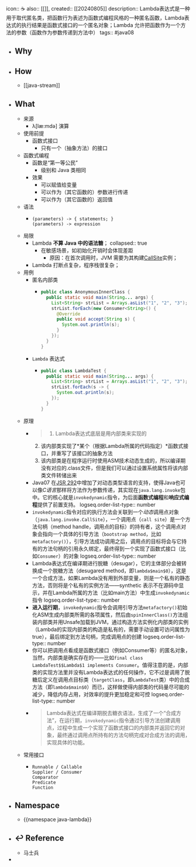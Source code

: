icon:: ☕
also:: [[]], 
created:: [[20240805]]
description:: Lambda表达式是一种用于取代匿名类，把函数行为表述为函数式编程风格的一种匿名函数，Lambda表达式的执行结果是函数式接口的一个匿名对象；Lambda 允许把函数作为一个方法的参数（函数作为参数传递到方法中）
tags:: #java08

- ## Why
- ## How
  - [[java-stream]]
- ## What
  - 来源
    - λ[læ:mdə] 演算
  - 使用前提
    - 函数式接口
      - 只有一个（抽象方法）的接口
  - 函数式编程
    - 函数是“第一等公民”
      - 级别和 Java 类相同
    - 效果
      - 可以赋值给变量
      - 可以作为（其它函数的）参数进行传递
      - 可以作为（其它函数的）返回值
  - 语法
    - ```
      (parameters) -> { statements; }
      (parameters) -> expression
      ```
  - 局限
    - Lambda **不算 Java 中的语法糖**；
      collapsed:: true
      - 在敏感场景，如初始化开销时会体现差距
        - 原因：在首次调用时，JVM 需要为其构建[CallSite](https://docs.oracle.com/javase/8/docs/api/java/lang/invoke/CallSite.html)实例；
    - Lambda 打断点复杂，程序栈很复杂；
  - 用例
    - 匿名内部类
      - ```java
        public class AnonymousInnerClass {
          public static void main(String... args) {
            List<String> strList = Arrays.asList("1", "2", "3");
            strList.forEach(new Consumer<String>() {
              @Override
              public void accept(String s) {
                System.out.println(s);
              }
            });
          }
        }
        ```
    - `Lambda` 表达式
      - ```java
        public class LambdaTest {
          public static void main(String... args) {
            List<String> strList = Arrays.asList("1", "2", "3");
            strList.forEach(s -> {
              System.out.println(s);
            });
          }
        }
        ```
  - 原理
    - > 1. Lambda表达式底层是用内部类来实现的
      2. 该内部类实现了*某个（根据Lambda所属的代码指定）*函数式接口，并重写了该接口的抽象方法
      3. 该内部类是在程序运行时使用ASM技术动态生成的，所以编译期没有对应的.class文件，但是我们可以通过设置系统属性将该内部类文件转储出来
    - Java07 在[JSR 292](https://jcp.org/en/jsr/detail?id=292)中增加了对动态类型语言的支持，使得Java也可以像*C语言*那样将方法作为参数传递，其实现在`java.lang.invoke`包中。它的核心就是`invokedynamic`指令，为后面**函数式编程**和**响应式编程**提供了前置支持。
      logseq.order-list-type:: number
    - `invokedynamic`指令对应的执行方法会关联到一个*动态*调用点对象（`java.lang.invoke.CallSite`），一个调用点（`call site`）是一个方法句柄（method handle，调用点的目标）的持有者，这个调用点对象会指向一个具体的引导方法（`bootstrap method`，比如`metafactory()`），引导方法成功调用之后，调用点的目标将会与它持有的方法句柄的引用永久绑定，最终得到一个实现了函数式接口（比如`Consumer`）的对象
      logseq.order-list-type:: number
    - Lambda表达式在编译期进行脱糖（desugar），它的主体部分会被转换成一个脱糖方法（desugared method，即`lambda$main$0`），这是一个合成方法，如果Lambda没有用到外部变量，则是一个私有的静态方法，否则将是个私有的实例方法——synthetic 表示不在源码中显示，并在Lambda所属的方法（比如main方法）中生成`invokedynamic`指令
      logseq.order-list-type:: number
    - **进入运行期**，`invokedynamic`指令会调用引导方法`metafactory()`初始化ASM生成内部类所需的各项属性，然后由`spinInnerClass()`方法组装内部类并用Unsafe加载到JVM，通过构造方法实例化内部类的实例（Lambda的实现内部类的构造是私有的，需要手动设置可访问属性为true），最后绑定到方法句柄，完成调用点的创建
      logseq.order-list-type:: number
    - 你可以把调用点看成是函数式接口（例如Consumer等）的匿名对象，当然，内部类是确实存在的——比如`final class LambdaTest$$Lambda$1 implements Consumer`。值得注意的是，内部类的实现方法里并没有Lambda表达式的任何操作，它不过是调用了脱糖后定义在调用点目标类（`targetClass`，即`LambdaTest`类）中的合成方法（即`lambda$main$0`）而已，这样做使得内部类的代码量尽可能的减少，降低内存占用，对效率的提升更加稳定和可控
      logseq.order-list-type:: number
    - > Lambda表达式在编译期脱去糖衣语法，生成了一个“合成方法”，在运行期，`invokedynamic`指令通过引导方法创建调用点，过程中生成一个实现了函数式接口的内部类并返回它的对象，最终通过调用点所持有的方法句柄完成对合成方法的调用，实现具体的功能。
  - 常用接口
    - ```
      Runnable / Callable
      Supplier / Consumer
      Comparator
      Predicate
      Function
      ```
- ## Namespace
  - {{namespace java-lambda}}
- ## ↩ Reference
  - 马士兵
-